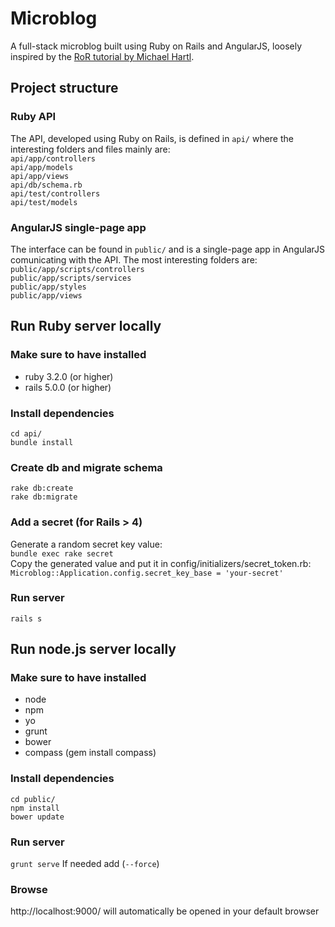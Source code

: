 # Microblog
A full-stack microblog built using Ruby on Rails and AngularJS, loosely inspired by the [RoR tutorial by Michael Hartl](http://apionrails.icalialabs.com/book/).

## Project structure
### Ruby API
The API, developed using Ruby on Rails, is defined in `api/` where the interesting folders and files mainly are:  
`api/app/controllers`  
`api/app/models`  
`api/app/views`  
`api/db/schema.rb`  
`api/test/controllers`  
`api/test/models`  

### AngularJS single-page app
The interface can be found in `public/` and is a single-page app in AngularJS comunicating with the API. The most interesting folders are:  
`public/app/scripts/controllers`  
`public/app/scripts/services`  
`public/app/styles`  
`public/app/views`

## Run Ruby server locally
### Make sure to have installed
- ruby 3.2.0 (or higher)
- rails 5.0.0 (or higher)

### Install dependencies
`cd api/`  
`bundle install`

### Create db and migrate schema
`rake db:create`  
`rake db:migrate`

### Add a secret (for Rails > 4)
Generate a random secret key value:  
`bundle exec rake secret`  
Copy the generated value and put it in config/initializers/secret_token.rb:  
`Microblog::Application.config.secret_key_base = 'your-secret'`

### Run server
`rails s`

## Run node.js server locally
### Make sure to have installed
- node
- npm
- yo
- grunt
- bower
- compass (gem install compass)

### Install dependencies
`cd public/`  
`npm install`  
`bower update`

### Run server
`grunt serve` 
If needed add (`--force`)

### Browse
http://localhost:9000/ will automatically be opened in your default browser
